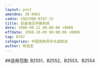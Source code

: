 ```yaml
---
layout: post
amendno: 39-0461
cadno: CAD1990-B767-15
title: 安装液压传输系统
date: 1990-09-12 00:00:00 +0800
effdate: 1990-10-09 00:00:00 +0800
tag: B767
categories: 中国民航局华北适航处
author: 陈岳宏
---
```


##适用范围:
B2551、B2552、B2553、B2554

